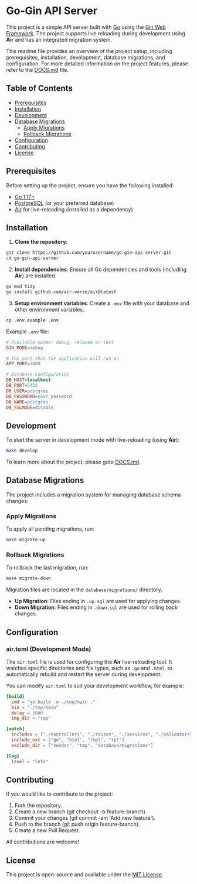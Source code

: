 # Go-Gin API Server

This project is a simple API server built with [Go](https://golang.org/) using the [Gin Web Framework](https://github.com/gin-gonic/gin). The project supports live reloading during development using **Air** and has an integrated migration system.

This readme file provides an overview of the project setup, including prerequisites, installation, development, database migrations, and configuration. For more detailed information on the project features, please refer to the [DOCS.md](DOCS.md) file.

## Table of Contents
- [Prerequisites](#prerequisites)
- [Installation](#installation)
- [Development](#development)
- [Database Migrations](#database-migrations)
  - [Apply Migrations](#apply-migrations)
  - [Rollback Migrations](#rollback-migrations)
- [Configuration](#configuration)
- [Contributing](#contributing)
- [License](#license)

## Prerequisites

Before setting up the project, ensure you have the following installed:

- [Go 1.17+](https://golang.org/dl/)
- [PostgreSQL](https://www.postgresql.org/) (or your preferred database)
- [Air](https://github.com/air-verse/air) for live-reloading (installed as a dependency)

## Installation

1. **Clone the repository**:
  ```bash
  git clone https://github.com/yourusername/go-gin-api-server.git
  cd go-gin-api-server
  ```

2. **Install dependencies**: Ensure all Go dependencies and tools (including **Air**) are installed.
  ```bash
  go mod tidy
  go install github.com/air-verse/air@latest
  ```

3. **Setup environment variables**: Create a `.env` file with your database and other environment variables.
  ```bash
  cp .env.example .env
  ```

  Example `.env` file:
  ```ini
  # Available modes: debug, release or test
  GIN_MODE=debug

  # The port that the application will run on
  APP_PORT=3000

  # Database configuration
  DB_HOST=localhost
  DB_PORT=5432
  DB_USER=postgres
  DB_PASSWORD=your_password
  DB_NAME=postgres
  DB_SSLMODE=disable
  ```

## Development

To start the server in development mode with live-reloading (using **Air**):

```bash
make develop
```

To learn more about the project, please goto [DOCS.md](DOCS.md).

## Database Migrations

The project includes a migration system for managing database schema changes:

### Apply Migrations

To apply all pending migrations, run:

```bash
make migrate-up
```

### Rollback Migrations

To rollback the last migration, run:

```bash
make migrate-down
```

Migration files are located in the `database/migrations/` directory.
- **Up Migration**: Files ending in `.up.sql` are used for applying changes.
- **Down Migration**: Files ending in `.down.sql` are used for rolling back changes.

## Configuration

### air.toml (Development Mode)

The `air.toml` file is used for configuring the **Air** live-reloading tool. It watches specific directories and file types, such as `.go` and `.html`, to automatically rebuild and restart the server during development.

You can modify `air.toml` to suit your development workflow, for example:

```toml
[build]
  cmd = "go build -o ./tmp/main ."
  bin = "./tmp/main"
  delay = 1000
  tmp_dir = "tmp"

[watch]
  includes = ["./controllers", "./routes", "./services", "./validators", "./config"]
  include_ext = ["go", "html", "tmpl", "tpl"]
  exclude_dir = ["vendor", "tmp", "database/migrations"]

[log]
  level = "info"
```

## Contributing

If you would like to contribute to the project:

1. Fork the repository.
2. Create a new branch (git checkout -b feature-branch).
3. Commit your changes (git commit -am 'Add new feature').
4. Push to the branch (git push origin feature-branch).
5. Create a new Pull Request.

All contributions are welcome!

## License

This project is open-source and available under the [MIT License](LICENSE).
